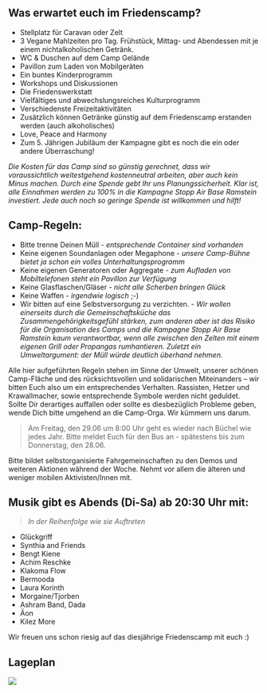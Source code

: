 
## Was erwartet euch im Friedenscamp?

* Stellplatz für Caravan oder Zelt
* 3 Vegane Mahlzeiten pro Tag. Frühstück, Mittag- und Abendessen mit je einem nichtalkoholischen Getränk. 
* WC & Duschen auf dem Camp Gelände
* Pavillon zum Laden von Mobilgeräten
* Ein buntes Kinderprogramm
* Workshops und Diskussionen
* Die Friedenswerkstatt
* Vielfältiges und abwechslungsreiches Kulturprogramm
* Verschiedenste Freizeitaktivitäten
* Zusätzlich können Getränke günstig auf dem Friedenscamp erstanden werden (auch alkoholisches)
* Love, Peace and Harmony
* Zum 5. Jährigen Jubiläum der Kampagne gibt es noch die ein oder andere Überraschung!

*Die Kosten für das Camp sind so günstig gerechnet, dass wir voraussichtlich weitestgehend kostenneutral arbeiten, aber auch kein Minus machen. Durch eine Spende gebt Ihr uns Planungssicherheit. Klar ist, alle Einnahmen werden zu 100% in die Kampagne Stopp Air Base Ramstein investiert. Jede auch noch so geringe Spende ist willkommen und hilft!*

## Camp-Regeln:

* Bitte trenne Deinen Müll -
 *entsprechende Container sind vorhanden*
* Keine eigenen Soundanlagen oder Megaphone -
 *unsere Camp-Bühne bietet ja schon ein volles Unterhaltungsprogramm*
* Keine eigenen Generatoren oder Aggregate -
 *zum Aufladen von Mobiltelefonen steht ein Pavillon zur Verfügung*
* Keine Glasflaschen/Gläser - 
 *nicht alle Scherben bringen Glück*
* Keine Waffen -
 *irgendwie logisch* ;-)
* Wir bitten auf eine Selbstversorgung zu verzichten. -
 *Wir wollen einerseits durch die Gemeinschaftsküche das Zusammengehörigkeitsgefühl stärken, zum anderen aber ist das Risiko für 
  die Organisation des Camps und die Kampagne Stopp Air Base Ramstein kaum verantwortbar, wenn alle zwischen den Zelten mit 
  einem eigenen Grill oder Propangas rumhantieren. Zuletzt ein Umweltargument: der Müll würde deutlich überhand nehmen.*
  
Alle hier aufgeführten Regeln stehen im Sinne der Umwelt, unserer schönen Camp-Fläche und des rücksichtsvollen und solidarischen Miteinanders – wir bitten Euch also um ein entsprechendes Verhalten. Rassisten, Hetzer und Krawallmacher, sowie entsprechende Symbole werden nicht geduldet. Sollte Dir derartiges auffallen oder sollte es diesbezüglich Probleme geben, wende Dich bitte umgehend an die Camp-Orga. Wir kümmern uns darum.

> Am Freitag, den 29.06 um 8:00 Uhr geht es wieder nach Büchel wie jedes Jahr. Bitte
meldet Euch für den Bus an - spätestens bis zum Donnerstag, den 28.06.

Bitte bildet selbstorganisierte Fahrgemeinschaften zu den Demos und weiteren Aktionen während der Woche. Nehmt vor allem die älteren und weniger mobilen Aktivisten/Innen mit.

## Musik gibt es Abends (Di-Sa) ab 20:30 Uhr mit:
> *In der Reihenfolge wie sie Auftreten*

* Glückgriff
* Synthia and Friends
* Bengt Kiene
* Achim Reschke
* Klakoma Flow
* Bermooda
* Laura Korinth
* Morgaine/Tjorben
* Ashram Band, Dada
* Äon
* Kilez More

Wir freuen uns schon riesig auf das diesjährige Friedenscamp mit euch :)

## Lageplan

![](/assets/pictures/Camp/camp_location.jpg)
    

